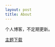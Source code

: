 ```yaml
---
layout: post
title: About
---
```

<p>
	个人博客，不定期更新。
</p>

<p>
    <a href="https://github.com/benradford/Slate-and-Simple-Jekyll-Theme">主题下载</a>
</p>







